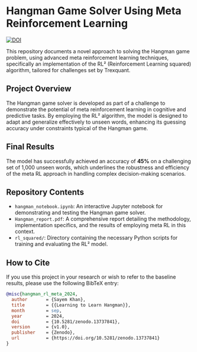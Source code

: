 # Hangman Game Solver Using Meta Reinforcement Learning
[![DOI](https://zenodo.org/badge/854590830.svg)](https://zenodo.org/doi/10.5281/zenodo.13737841)

This repository documents a novel approach to solving the Hangman game problem, using advanced meta reinforcement learning techniques, specifically an implementation of the RL² (Reinforcement Learning squared) algorithm, tailored for challenges set by Trexquant.

## Project Overview

The Hangman game solver is developed as part of a challenge to demonstrate the potential of meta reinforcement learning in cognitive and predictive tasks. By employing the RL² algorithm, the model is designed to adapt and generalize effectively to unseen words, enhancing its guessing accuracy under constraints typical of the Hangman game.

## Final Results

The model has successfully achieved an accuracy of **45%** on a challenging set of 1,000 unseen words, which underlines the robustness and efficiency of the meta RL approach in handling complex decision-making scenarios.

## Repository Contents

- `hangman_notebook.ipynb`: An interactive Jupyter notebook for demonstrating and testing the Hangman game solver.
- `Hangman_report.pdf`: A comprehensive report detailing the methodology, implementation specifics, and the results of employing meta RL in this context.
- `rl_squared/`: Directory containing the necessary Python scripts for training and evaluating the RL² model.

## How to Cite

If you use this project in your research or wish to refer to the baseline results, please use the following BibTeX entry:

```bibtex
@misc{hangman_rl_meta_2024,
  author       = {Sayem Khan},
  title        = {{Learning to Learn Hangman}},
  month        = sep,
  year         = 2024,
  doi          = {10.5281/zenodo.13737841},
  version      = {v1.0},
  publisher    = {Zenodo},
  url          = {https://doi.org/10.5281/zenodo.13737841}
}